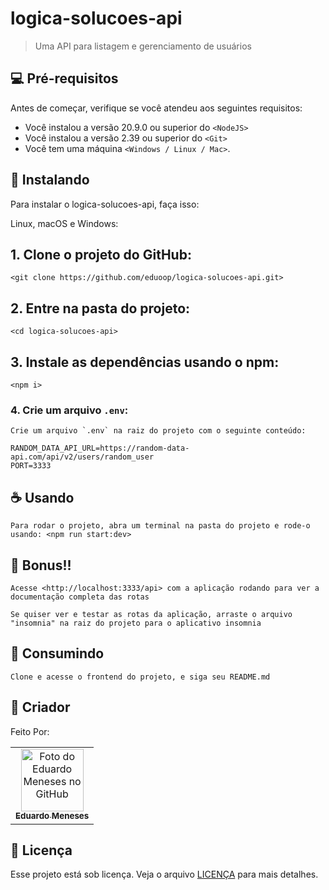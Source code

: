 # logica-solucoes-api

> Uma API para listagem e gerenciamento de usuários


## 💻 Pré-requisitos

Antes de começar, verifique se você atendeu aos seguintes requisitos:

- Você instalou a versão 20.9.0 ou superior do `<NodeJS>`
- Você instalou a versão 2.39 ou superior do `<Git>`
- Você tem uma máquina `<Windows / Linux / Mac>`.

## 🚀 Instalando

Para instalar o logica-solucoes-api, faça isso:

Linux, macOS e Windows:

## 1. Clone o projeto do GitHub:

```
<git clone https://github.com/eduoop/logica-solucoes-api.git>
```

## 2. Entre na pasta do projeto:

```
<cd logica-solucoes-api>
```

## 3. Instale as dependências usando o npm:

```
<npm i>
```

### 4. Crie um arquivo `.env`:

```
Crie um arquivo `.env` na raiz do projeto com o seguinte conteúdo:

RANDOM_DATA_API_URL=https://random-data-api.com/api/v2/users/random_user
PORT=3333
```

## ☕ Usando

```
Para rodar o projeto, abra um terminal na pasta do projeto e rode-o usando: <npm run start:dev>
```

## 💎 Bonus!!

```
Acesse <http://localhost:3333/api> com a aplicação rodando para ver a documentação completa das rotas
```

```
Se quiser ver e testar as rotas da aplicação, arraste o arquivo "insomnia" na raiz do projeto para o aplicativo insomnia
```

## 🔌 Consumindo

```
Clone e acesse o frontend do projeto, e siga seu README.md
```

## 🤝 Criador

Feito Por:

<table>
  <tr>
    <td align="center">
      <a href="#" title="defina o titulo do link">
        <img src="https://avatars.githubusercontent.com/u/85969484?s=400&u=b0e89e575a7cb91fc9f8a69e126a9d7587aa9478&v=4" width="100px;" alt="Foto do Eduardo Meneses no GitHub"/><br>
        <sub>
          <b>Eduardo Meneses</b>
        </sub>
      </a>
    </td>
  </tr>
</table>

## 📝 Licença

Esse projeto está sob licença. Veja o arquivo [LICENÇA](LICENSE.md) para mais detalhes.